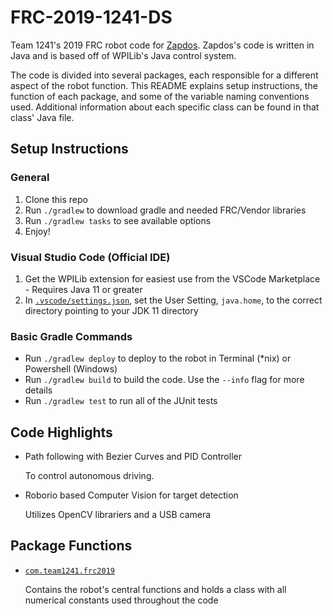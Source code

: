 # FRC-2019-1241-DS

Team 1241's 2019 FRC robot code for [Zapdos](https://www.thebluealliance.com/team/1241/2019). Zapdos's code is written in Java and is based off of WPILib's Java control system.

The code is divided into several packages, each responsible for a different aspect of the robot function. This README explains setup instructions, the function of each package, and some of the variable naming conventions used. Additional information about each specific class can be found in that class' Java file.

## Setup Instructions

### General
1. Clone this repo
1. Run `./gradlew` to download gradle and needed FRC/Vendor libraries
1. Run `./gradlew tasks` to see available options
1. Enjoy!

### Visual Studio Code (Official IDE)
1. Get the WPILib extension for easiest use from the VSCode Marketplace - Requires Java 11 or greater
1. In [`.vscode/settings.json`](.vscode/settings.json), set the User Setting, `java.home`, to the correct directory pointing to your JDK 11 directory

### Basic Gradle Commands
* Run `./gradlew deploy` to deploy to the robot in Terminal (*nix) or Powershell (Windows)
* Run `./gradlew build` to build the code.  Use the `--info` flag for more details
* Run `./gradlew test` to run all of the JUnit tests

## Code Highlights
* Path following with Bezier Curves and PID Controller

    To control autonomous driving.

* Roborio based Computer Vision for target detection
  
  Utilizes OpenCV librariers and a USB camera
    
## Package Functions
- [`com.team1241.frc2019`](src/com/team1241/frc2019)

    Contains the robot's central functions and holds a class with all numerical constants used throughout the code
